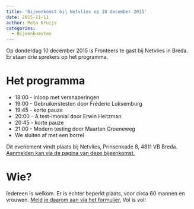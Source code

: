 ```yaml
---
title: 'Bijeenkomst bij Netvlies op 10 december 2015'
date: 2015-11-11
author: Meta Kruijs
categories:
  - Bijeenkomsten
---
```


Op donderdag 10 december 2015 is Fronteers te gast bij Netvlies in Breda. Er staan drie sprekers op het programma.

# Het programma

- 18:00 - inloop met versnaperingen
- 19:00 - Gebruikerstesten door Fréderic Luksemburg
- 19:45 - korte pauze
- 20:00 - A test-imonial door Erwin Heitzman
- 20:45 - korte pauze
- 21:00 - Modern testing door Maarten Groeneweg
- We sluiten af met een borrel

Dit evenement vindt plaats bij Netvlies, Prinsenkade 8, 4811 VB Breda. [Aanmelden kan via de pagina van deze bijeenkomst.](/bijeenkomsten/2015/netvlies)

# Wie?

Iedereen is welkom. Er is echter beperkt plaats, voor circa 60 mannen en vrouwen. [Meld je daarom aan via het formulier.](/bijeenkomsten/2015/netvlies#formulier-1) Vol is vol!

